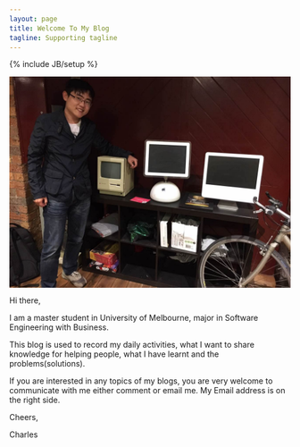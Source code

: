 ```yaml
---
layout: page
title: Welcome To My Blog
tagline: Supporting tagline
---
```

{% include JB/setup %}


<img src="/assets/photos/codebrew2016.jpeg" alt="codebrew2016" style="width: 630px; margin: 0 auto; display:block;"/>

Hi there,

I am a master student in University of Melbourne, major in Software Engineering with Business.

This blog is used to record my daily activities, what I want to share knowledge for helping people, what I have learnt and the problems(solutions).

If you are interested in any topics of my blogs, you are very welcome to communicate with me either comment or email me. My Email address is on the right side.

Cheers,

Charles
